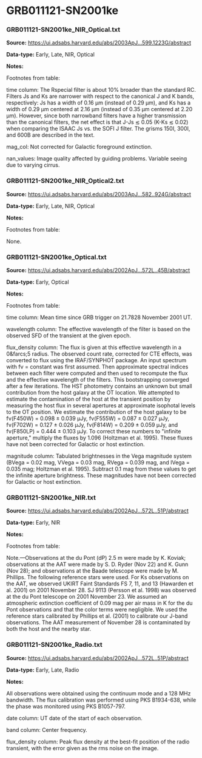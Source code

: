 # GRB011121-SN2001ke


### GRB011121-SN2001ke_NIR_Optical.txt


**Source:** https://ui.adsabs.harvard.edu/abs/2003ApJ...599.1223G/abstract

**Data-type:** Early, Late, NIR, Optical

**Notes:**

Footnotes from table:



time column: The Rspecial filter is about 10% broader than the standard RC. Filters Js and Ks are narrower with respect to the canonical J and K bands, respectively: Js has a width of 0.16 μm (instead of 0.29 μm), and Ks has a width of 0.29 μm centered at 2.16 μm (instead of 0.35 μm centered at 2.20 μm). However, since both narrowband filters have a higher transmission than the canonical filters, the net effect is that J-Js ≲ 0.05 (K-Ks ≲ 0.02) when comparing the ISAAC Js vs. the SOFI J filter. The grisms 150I, 300I, and 600B are described in the text.



mag_col: Not corrected for Galactic foreground extinction.



nan_values: Image quality affected by guiding problems. Variable seeing due to varying cirrus.

### GRB011121-SN2001ke_NIR_Optical2.txt


**Source:** https://ui.adsabs.harvard.edu/abs/2003ApJ...582..924G/abstract

**Data-type:** Early, Late, NIR, Optical

**Notes:**

Footnotes from table:

None.

### GRB011121-SN2001ke_Optical.txt


**Source:** https://ui.adsabs.harvard.edu/abs/2002ApJ...572L..45B/abstract

**Data-type:** Early, Optical

**Notes:**

Footnotes from table:



time column: Mean time since GRB trigger on 21.7828 November 2001 UT.



wavelength column: The effective wavelength of the filter is based on the observed SFD of the transient at the given epoch.



flux_density column: The flux is given at this effective wavelength in a 0&farcs;5 radius. The observed count rate, corrected for CTE effects, was converted to flux using the IRAF/SYNPHOT package. An input spectrum with fν = constant was first assumed. Then approximate spectral indices between each filter were computed and then used to recompute the flux and the effective wavelength of the filters. This bootstrapping converged after a few iterations. The HST photometry contains an unknown but small contribution from the host galaxy at the OT location. We attempted to estimate the contamination of the host at the transient position by measuring the host flux in several apertures at approximate isophotal levels to the OT position. We estimate the contribution of the host galaxy to be fν(F450W) = 0.098 ± 0.039 μJy, fν(F555W) = 0.087 ± 0.027 μJy, fν(F702W) = 0.127 ± 0.026 μJy, fν(F814W) = 0.209 ± 0.059 μJy, and fν(F850LP) = 0.444 ± 0.103 μJy. To correct these numbers to "infinite aperture," multiply the fluxes by 1.096 (Holtzman et al. 1995). These fluxes have not been corrected for Galactic or host extinction.



magnitude column: Tabulated brightnesses in the Vega magnitude system (BVega = 0.02 mag, VVega = 0.03 mag, RVega = 0.039 mag, and IVega = 0.035 mag; Holtzman et al. 1995). Subtract 0.1 mag from these values to get the infinite aperture brightness. These magnitudes have not been corrected for Galactic or host extinction.

### GRB011121-SN2001ke_NIR.txt


**Source:** https://ui.adsabs.harvard.edu/abs/2002ApJ...572L..51P/abstract

**Data-type:** Early, NIR

**Notes:**

Footnotes from table:

Note.—Observations at the du Pont (dP) 2.5 m were made by K. Koviak; observations at the AAT were made by S. D. Ryder (Nov 22) and K. Gunn (Nov 28); and observations at the Baade telescope were made by M. Phillips. The following reference stars were used. For Ks observations on the AAT, we observed UKIRT Faint Standards FS 7, 11, and 13 (Hawarden et al. 2001) on 2001 November 28. SJ 9113 (Persson et al. 1998) was observed at the du Pont telescope on 2001 November 23. We assumed an atmospheric extinction coefficient of 0.09 mag per air mass in K for the du Pont observations and that the color terms were negligible. We used the reference stars calibrated by Phillips et al. (2001) to calibrate our J-band observations. The AAT measurement of November 28 is contaminated by both the host and the nearby star.

### GRB011121-SN2001ke_Radio.txt


**Source:** https://ui.adsabs.harvard.edu/abs/2002ApJ...572L..51P/abstract

**Data-type:** Early, Late, Radio

**Notes:**

All observations were obtained using the continuum mode and a 128 MHz bandwidth. The flux calibration was performed using PKS B1934-638, while the phase was monitored using PKS B1057-797.

date column: UT date of the start of each observation.

band column: Center frequency.

flux_density column: Peak flux density at the best-fit position of the radio transient, with the error given as the rms noise on the image.









